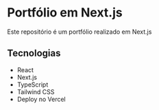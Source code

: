 # Portfólio em Next.js

Este repositório é um portfólio realizado em Next.js

## Tecnologias
- React
- Next.js
- TypeScript
- Tailwind CSS
- Deploy no Vercel